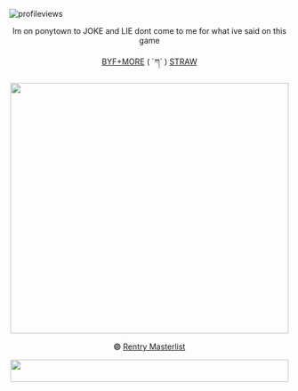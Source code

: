 ![profileviews](https://komarev.com/ghpvc/?username=shinobiyaoi&color=1e244d&label=ninjafujos&style=plastic)

<p align="center"> Im on ponytown to JOKE and LIE dont come to me for what ive said on this game

<p align="center">
  <a href="https://rentry.co/minatosteam">BYF+MORE</a> ( ´ཀ` )
  <a href="https://ethubsreal.straw.page/">STRAW</a>
</p>

<p align="center"> <img width="500" height="450" src="https://pbs.twimg.com/media/FzWlD96aIAAWFw2?format=jpg&name=large">
 
<p align="center"> 𖣐 
  <a href="https://rentry.co/kakashigasm">Rentry Masterlist</a>
</p>



<p align="center"> <img width="500" height="40" src="https://i.pinimg.com/1200x/c1/f8/1c/c1f81c784ea4546667472cd968dee913.jpg">
 
